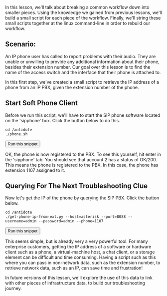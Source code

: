 In this lesson, we'll talk about breaking a common workflow down into smaller pieces.  Using the knowledge we gained from previous lessons, we'll build a small script for each piece of the workflow.  Finally, we'll string these small scripts together at the linux command-line in order to rebuild our workflow.

## Scenario:

An IP phone user has called to report problems with their audio.  They are unable or unwilling to provide any additional information about their phone, besides their extension number.  Our goal over this lesson is to find the name of the access switch and the interface that their phone is attached to.

In this first step, we've created a small script to retrieve the IP address of a phone from an IP PBX, given the extension number of the phone.  

## Start Soft Phone Client

Before we run this script, we'll have to start the SIP phone software located on the 'sipphone' box.  Click the button below to do this.

```
cd /antidote
./phone.sh
```
<button type="button" class="btn btn-primary btn-sm" onclick="runSnippetInTab('sipphone', this)">Run this snippet</button>

OK, the phone is now registered to the PBX.  To see this yourself, hit enter in the 'sipphone' tab.  You should see that account 2 has a status of OK/200.  This means the phone is registered to the PBX.
In this case, the phone has extension 1107 assigned to it.

## Querying For The Next Troubleshooting Clue

Now let's get the IP of the phone by querying the SIP PBX.  Click the button below.

```
cd /antidote
./get-phone-ip-from-ext.py --host=asterisk --port=8088 --username=admin --password=admin --phone=1107
```
<button type="button" class="btn btn-primary btn-sm" onclick="runSnippetInTab('linux1', this)">Run this snippet</button>

This seems simple, but is already very a very powerful tool. For many enterprise customers, getting the IP address of a software or hardware client such as a phone, a virtual-machine host, a chat client, or a storage element can be difficult and time consuming. Having a script such as this where you can pass in non-network data, such as the extension number, to retrieve network data, such as an IP, can save time and frustration!

In future versions of this lesson, we'll explore the use of this data to link with other pieces of infrastructure data, to build our troubleshooting journey.

